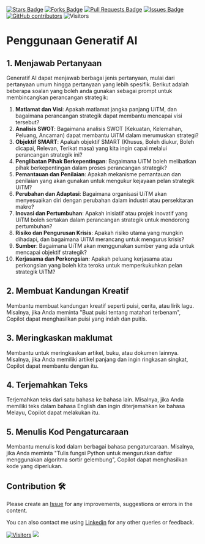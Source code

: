<a href="https://github.com/drshahizan/ai-tools/stargazers"><img src="https://img.shields.io/github/stars/drshahizan/ai-tools" alt="Stars Badge"/></a>
<a href="https://github.com/drshahizan/ai-tools/network/members"><img src="https://img.shields.io/github/forks/drshahizan/ai-tools" alt="Forks Badge"/></a>
<a href="https://github.com/drshahizan/ai-tools"><img src="https://img.shields.io/github/issues-pr/drshahizan/ai-tools" alt="Pull Requests Badge"/></a>
<a href="https://github.com/drshahizan/ai-tools/issues"><img src="https://img.shields.io/github/issues/drshahizan/ai-tools" alt="Issues Badge"/></a>
<a href="https://github.com/drshahizan/ai-tools/graphs/contributors"><img alt="GitHub contributors" src="https://img.shields.io/github/contributors/drshahizan/ai-tools?color=2b9348"></a>
![Visitors](https://api.visitorbadge.io/api/visitors?path=https%3A%2F%2Fgithub.com%2Fdrshahizan%2Fai-tools&labelColor=%23d9e3f0&countColor=%23697689&style=flat)

# Penggunaan Generatif AI

## 1. Menjawab Pertanyaan
Generatif AI dapat menjawab berbagai jenis pertanyaan, mulai dari pertanyaan umum hingga pertanyaan yang lebih spesifik. Berikut adalah beberapa soalan yang boleh anda gunakan sebagai prompt untuk membincangkan perancangan strategik:

1. **Matlamat dan Visi**: Apakah matlamat jangka panjang UiTM, dan bagaimana perancangan strategik dapat membantu mencapai visi tersebut?
2. **Analisis SWOT**: Bagaimana analisis SWOT (Kekuatan, Kelemahan, Peluang, Ancaman) dapat membantu UiTM dalam merumuskan strategi?
3. **Objektif SMART**: Apakah objektif SMART (Khusus, Boleh diukur, Boleh dicapai, Relevan, Terikat masa) yang kita ingin capai melalui perancangan strategik ini?
4. **Penglibatan Pihak Berkepentingan**: Bagaimana UiTM boleh melibatkan pihak berkepentingan dalam proses perancangan strategik?
5. **Pemantauan dan Penilaian**: Apakah mekanisme pemantauan dan penilaian yang akan gunakan untuk mengukur kejayaan pelan strategik UiTM?
6. **Perubahan dan Adaptasi**: Bagaimana organisasi UiTM akan menyesuaikan diri dengan perubahan dalam industri atau persekitaran makro?
7. **Inovasi dan Pertumbuhan**: Apakah inisiatif atau projek inovatif yang UiTM boleh sertakan dalam perancangan strategik untuk mendorong pertumbuhan?
8. **Risiko dan Pengurusan Krisis**: Apakah risiko utama yang mungkin dihadapi, dan bagaimana UiTM merancang untuk mengurus krisis?
9. **Sumber**: Bagaimana UiTM akan menggunakan sumber yang ada untuk mencapai objektif strategik?
10. **Kerjasama dan Perkongsian**: Apakah peluang kerjasama atau perkongsian yang boleh kita teroka untuk memperkukuhkan pelan strategik UiTM?


## 2. Membuat Kandungan Kreatif
Membantu membuat kandungan kreatif seperti puisi, cerita, atau lirik lagu. Misalnya, jika Anda meminta "Buat puisi tentang matahari terbenam", Copilot dapat menghasilkan puisi yang indah dan puitis.

## 3. Meringkaskan maklumat
Membantu untuk meringkaskan artikel, buku, atau dokumen lainnya. Misalnya, jika Anda memiliki artikel panjang dan ingin ringkasan singkat, Copilot dapat membantu dengan itu.

## 4. Terjemahkan Teks
Terjemahkan teks dari satu bahasa ke bahasa lain. Misalnya, jika Anda memiliki teks dalam bahasa English dan ingin diterjemahkan ke bahasa Melayu, Copilot dapat melakukan itu.

## 5. Menulis Kod Pengaturcaraan
Membantu menulis kod dalam berbagai bahasa pengaturcaraan. Misalnya, jika Anda meminta "Tulis fungsi Python untuk mengurutkan daftar menggunakan algoritma sortir gelembung", Copilot dapat menghasilkan kode yang diperlukan.


## Contribution 🛠️
Please create an [Issue](https://github.com/drshahizan/ai-tools/issues) for any improvements, suggestions or errors in the content.

You can also contact me using [Linkedin](https://www.linkedin.com/in/drshahizan/) for any other queries or feedback.

[![Visitors](https://api.visitorbadge.io/api/visitors?path=https%3A%2F%2Fgithub.com%2Fdrshahizan&labelColor=%23697689&countColor=%23555555&style=plastic)](https://visitorbadge.io/status?path=https%3A%2F%2Fgithub.com%2Fdrshahizan)
![](https://hit.yhype.me/github/profile?user_id=81284918)



